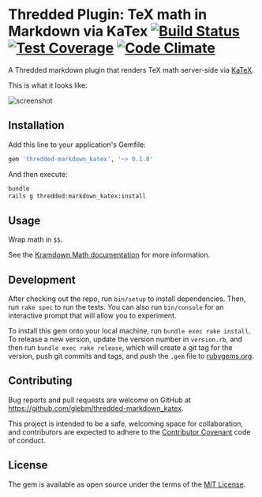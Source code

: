 # Thredded Plugin: TeX math in Markdown via KaTex [![Build Status](https://travis-ci.org/thredded/thredded-markdown_katex.svg?branch=master)](https://travis-ci.org/thredded/thredded-markdown_katex) [![Test Coverage](https://codeclimate.com/github/thredded/thredded-markdown_katex/badges/coverage.svg)](https://codeclimate.com/github/thredded/thredded-markdown_katex/coverage) [![Code Climate](https://codeclimate.com/github/thredded/thredded-markdown_katex/badges/gpa.svg)](https://codeclimate.com/github/thredded/thredded-markdown_katex)

A Thredded markdown plugin that renders TeX math server-side via [KaTeX].

This is what it looks like:

![screenshot](https://cloud.githubusercontent.com/assets/216339/22184709/a7799d12-e0cf-11e6-89dc-a0bf2206f98e.png)

## Installation

Add this line to your application's Gemfile:

```ruby
gem 'thredded-markdown_katex', '~> 0.1.0'
```

And then execute:

```bash
bundle
rails g thredded:markdown_katex:install
```

## Usage

Wrap math in `$$`.

See the [Kramdown Math documentation](https://kramdown.gettalong.org/syntax.html#math-blocks)
for more information.

## Development

After checking out the repo, run `bin/setup` to install dependencies.
Then, run `rake spec` to run the tests.
You can also run `bin/console` for an interactive prompt that will allow you to
experiment.

To install this gem onto your local machine, run `bundle exec rake install`.
To release a new version, update the version number in `version.rb`,
and then run `bundle exec rake release`, which will create a git tag for
the version, push git commits and tags, and push the `.gem` file to
[rubygems.org](https://rubygems.org).

## Contributing

Bug reports and pull requests are welcome on GitHub at
https://github.com/glebm/thredded-markdown_katex.

This project is intended to be a safe, welcoming space for collaboration,
and contributors are expected to adhere
to the [Contributor Covenant](http://contributor-covenant.org) code of conduct.


## License

The gem is available as open source under the terms of
the [MIT License](http://opensource.org/licenses/MIT).


[KaTeX]: https://github.com/Khan/KaTeX
